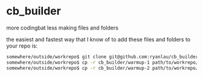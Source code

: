 # cb_builder
more codingbat less making files and folders

the easiest and fastest way that I know of to add these files and folders to your repo is:
```bash
somewhere/outside/workrepo$ git clone git@github.com:ryanlau/cb_builder.git
somewhere/outside/workrepo$ cp -r cb_builder/warmup-1 path/to/workrepo/cb
somewhere/outside/workrepo$ cp -r cb_builder/warmup-2 path/to/workrepo/cb 
```
